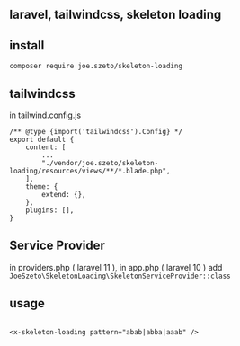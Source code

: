 ## laravel, tailwindcss, skeleton loading

## install

```
composer require joe.szeto/skeleton-loading
```

## tailwindcss
in tailwind.config.js
```
/** @type {import('tailwindcss').Config} */
export default {
    content: [
        ...
        "./vendor/joe.szeto/skeleton-loading/resources/views/**/*.blade.php",
    ],
    theme: {
        extend: {},
    },
    plugins: [],
}

```

## Service Provider
in providers.php ( laravel 11 ), in app.php ( laravel 10 )  add
```JoeSzeto\SkeletonLoading\SkeletonServiceProvider::class```




## usage

```blade

<x-skeleton-loading pattern="abab|abba|aaab" />

```
